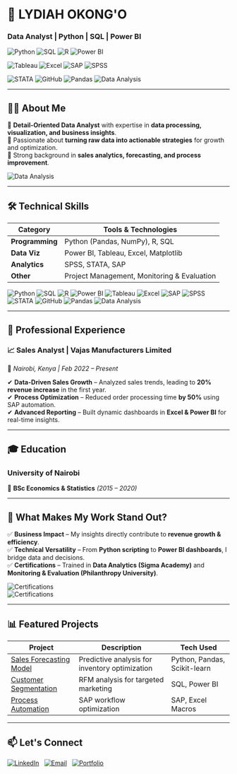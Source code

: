 <div align="left">
  
# 👋 **LYDIAH OKONG'O**  
### **Data Analyst | Python | SQL | Power BI** 
</div>

<div align="left">
  <!-- Custom Skills Badges Row 1 -->
  <p>
    <img src="https://img.shields.io/badge/Python-3776AB?style=for-the-badge&logo=python&logoColor=white" alt="Python"/>
    <img src="https://img.shields.io/badge/SQL-4479A1?style=for-the-badge&logo=postgresql&logoColor=white" alt="SQL"/>
    <img src="https://img.shields.io/badge/R-276DC3?style=for-the-badge&logo=r&logoColor=white" alt="R"/>
    <img src="https://img.shields.io/badge/Power_BI-F2C811?style=for-the-badge&logo=powerbi&logoColor=black" alt="Power BI"/>
  </p>
  
  <!-- Custom Skills Badges Row 2 -->
  <p>
    <img src="https://img.shields.io/badge/Tableau-E97627?style=for-the-badge&logo=tableau&logoColor=white" alt="Tableau"/>
    <img src="https://img.shields.io/badge/Excel-217346?style=for-the-badge&logo=microsoftexcel&logoColor=white" alt="Excel"/>
    <img src="https://img.shields.io/badge/SAP-0FAAFF?style=for-the-badge&logo=sap&logoColor=white" alt="SAP"/>
    <img src="https://img.shields.io/badge/SPSS-CC0000?style=for-the-badge&logo=ibm&logoColor=white" alt="SPSS"/>
  </p>
  
  <!-- Custom Skills Badges Row 3 -->
  <p>
    <img src="https://img.shields.io/badge/STATA-1E4F8B?style=for-the-badge&logo=stata&logoColor=white" alt="STATA"/>
    <img src="https://custom-icon-badges.demolab.com/badge/GitHub-181717.svg?style=for-the-badge&logo=github&logoColor=white" alt="GitHub"/>
    <img src="https://img.shields.io/badge/Pandas-150458?style=for-the-badge&logo=pandas&logoColor=white" alt="Pandas"/>
    <img src="https://img.shields.io/badge/Data_Analysis-FF6B00?style=for-the-badge&logo=databricks&logoColor=white" alt="Data Analysis"/>
  </p>
</div>
 

---  

## **👩‍💻 About Me**  
🔹 **Detail-Oriented Data Analyst** with expertise in **data processing, visualization, and business insights**.  
🔹 Passionate about **turning raw data into actionable strategies** for growth and optimization.  
🔹 Strong background in **sales analytics, forecasting, and process improvement**.  

![Data Analysis](https://media.giphy.com/media/LMcB8XospGZO8UQq87/giphy.gif)  

---  

## **🛠️ Technical Skills**  

| **Category**       | **Tools & Technologies** |  
|--------------------|--------------------------|  
| **Programming**    | Python (Pandas, NumPy), R, SQL |  
| **Data Viz**       | Power BI, Tableau, Excel, Matplotlib |  
| **Analytics**      | SPSS, STATA, SAP |  
| **Other**         | Project Management, Monitoring & Evaluation |  
<p>
    <img src="https://img.shields.io/badge/Python-3776AB?style=for-the-badge&logo=python&logoColor=white" alt="Python"/>
    <img src="https://img.shields.io/badge/SQL-4479A1?style=for-the-badge&logo=postgresql&logoColor=white" alt="SQL"/>
    <img src="https://img.shields.io/badge/R-276DC3?style=for-the-badge&logo=r&logoColor=white" alt="R"/>
    <img src="https://img.shields.io/badge/Power_BI-F2C811?style=for-the-badge&logo=powerbi&logoColor=black" alt="Power BI"/>
   <img src="https://img.shields.io/badge/Tableau-E97627?style=for-the-badge&logo=tableau&logoColor=white" alt="Tableau"/>
    <img src="https://img.shields.io/badge/Excel-217346?style=for-the-badge&logo=microsoftexcel&logoColor=white" alt="Excel"/>
    <img src="https://img.shields.io/badge/SAP-0FAAFF?style=for-the-badge&logo=sap&logoColor=white" alt="SAP"/>
    <img src="https://img.shields.io/badge/SPSS-CC0000?style=for-the-badge&logo=ibm&logoColor=white" alt="SPSS"/>
   <img src="https://img.shields.io/badge/STATA-1E4F8B?style=for-the-badge&logo=stata&logoColor=white" alt="STATA"/>
    <img src="https://custom-icon-badges.demolab.com/badge/GitHub-181717.svg?style=for-the-badge&logo=github&logoColor=white" alt="GitHub"/>
    <img src="https://img.shields.io/badge/Pandas-150458?style=for-the-badge&logo=pandas&logoColor=white" alt="Pandas"/>
    <img src="https://img.shields.io/badge/Data_Analysis-FF6B00?style=for-the-badge&logo=databricks&logoColor=white" alt="Data Analysis"/>
  </p>

---  

## **💼 Professional Experience**  

### **📈 Sales Analyst | Vajas Manufacturers Limited**  
📍 *Nairobi, Kenya | Feb 2022 – Present*  

✔ **Data-Driven Sales Growth** – Analyzed sales trends, leading to **20% revenue increase** in the first year.  
✔ **Process Optimization** – Reduced order processing time **by 50%** using SAP automation.  
✔ **Advanced Reporting** – Built dynamic dashboards in **Excel & Power BI** for real-time insights.  

---  

## **🎓 Education**  
### **University of Nairobi**  
📖 **BSc Economics & Statistics** *(2015 – 2020)*  

---  

## **🚀 What Makes My Work Stand Out?**  

✅ **Business Impact** – My insights directly contribute to **revenue growth & efficiency**.  
✅ **Technical Versatility** – From **Python scripting** to **Power BI dashboards**, I bridge data and decisions.  
✅ **Certifications** – Trained in **Data Analytics (Sigma Academy)** and **Monitoring & Evaluation (Philanthropy University)**.  

![Certifications](https://img.shields.io/badge/Data_Analytics-Sigma_Academy-blue)  
![Certifications](https://img.shields.io/badge/M&E-Philanthropy_University-green)  

---  

## **📊 Featured Projects**  

| **Project** | **Description** | **Tech Used** |  
|------------|----------------|--------------|  
| [Sales Forecasting Model](#) | Predictive analysis for inventory optimization | Python, Pandas, Scikit-learn |  
| [Customer Segmentation](#) | RFM analysis for targeted marketing | SQL, Power BI |  
| [Process Automation](#) | SAP workflow optimization | SAP, Excel Macros |  

---  

## **📫 Let's Connect**  

[![LinkedIn](https://img.shields.io/badge/LinkedIn-Connect-blue?style=for-the-badge&logo=linkedin)](https://linkedin.com/in/yourprofile) &nbsp; [![Email](https://img.shields.io/badge/Email-Contact%20Me-red?style=for-the-badge&logo=gmail)](mailto:lydiahaokongo@gmail.com) &nbsp; [![Portfolio](https://img.shields.io/badge/Portfolio-Visit%20My%20Work-green?style=for-the-badge&logo=google-chrome)](https://yourportfolio.com)
